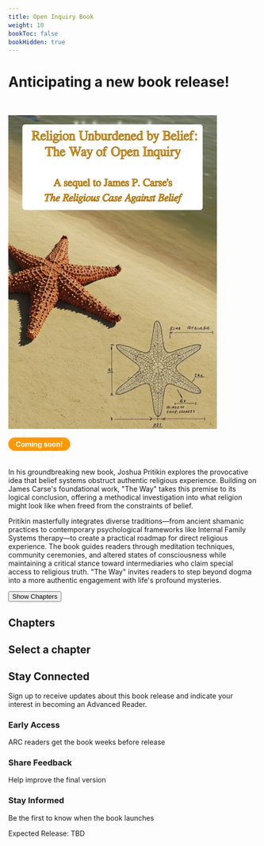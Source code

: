 ```yaml
---
title: Open Inquiry Book
weight: 10
bookToc: false
bookHidden: true
---
```


# Anticipating a new book release!

</br>

![Pritikin 202X](unburdened.webp)

<div style="display: inline-block; background-color: #ff9800; color: white; padding: 5px 15px; border-radius: 20px; font-weight: bold; margin-bottom: 20px;">Coming soon!</div>

In his groundbreaking new book, Joshua Pritikin explores the provocative idea that belief systems obstruct authentic religious experience. Building on James Carse's foundational work, "The Way" takes this premise to its logical conclusion, offering a methodical investigation into what religion might look like when freed from the constraints of belief.

Pritikin masterfully integrates diverse traditions—from ancient shamanic practices to contemporary psychological frameworks like Internal Family Systems therapy—to create a practical roadmap for direct religious experience. The book guides readers through meditation techniques, community ceremonies, and altered states of consciousness while maintaining a critical stance toward intermediaries who claim special access to religious truth. "The Way" invites readers to step beyond dogma into a more authentic engagement with life's profound mysteries.

<div class="toc-container">
  <div class="toc-mobile-toggle">
    <button id="toc-toggle-btn" class="toc-toggle-button">Show Chapters</button>
  </div>
  <div class="toc-chapters-list" id="toc-chapters">
    <h2 class="toc-heading">Chapters</h2>
    <!-- Chapters will be loaded here -->
  </div>
  <div class="toc-sections-list" id="toc-sections">
    <h2 class="toc-heading" id="toc-current-chapter">Select a chapter</h2>
    <!-- Sections will be loaded here -->
  </div>
</div>

<div class="signup-section">
 <div class="signup-container">
  <h2 class="signup-title">Stay Connected</h2>
  <p class="signup-text">Sign up to receive updates about this book release and indicate your interest in becoming an Advanced Reader.</p>
   
<div data-tf-live="01JTED9XC8FEK8E778MAH3E8TJ"></div><script src="//embed.typeform.com/next/embed.js"></script>
   
  <div class="benefits-list">
   <div class="benefit">
    <h3>Early Access</h3>
    <p>ARC readers get the book weeks before release</p>
   </div>
   <div class="benefit">
   <h3>Share Feedback</h3>
    <p>Help improve the final version</p>
   </div>
   <div class="benefit">
    <h3>Stay Informed</h3>
    <p>Be the first to know when the book launches</p>
   </div>
  </div>
   
  <div class="release-date">
   <p>Expected Release: TBD</p>
  </div>
 </div>
</div>


<script>
const tocData = [
    { level: 1, title: "Introduction", hasExcerpt: "intro" },
    { level: 2, title: "A Sequel", hasExcerpt: "" },
    { level: 2, title: "Recap", hasExcerpt: "" },
    { level: 2, title: "Belief vs. Knowledge", hasExcerpt: "" },
    { level: 2, title: "Morality", hasExcerpt: "" },
    { level: 3, title: "Introduction", hasExcerpt: "" },
    { level: 3, title: "A Facet of Religion?", hasExcerpt: "" },
    { level: 3, title: "Carse's Moral Legacy", hasExcerpt: "" },
    { level: 1, title: "Methodology", hasExcerpt: "" },
    { level: 2, title: "Mystery School", hasExcerpt: "" },
    { level: 3, title: "Patience Grasshopper", hasExcerpt: "" },
    { level: 3, title: "Minimalist Mind", hasExcerpt: "" },
    { level: 3, title: "Process vs. Content", hasExcerpt: "" },
    { level: 3, title: "Reality Check", hasExcerpt: "" },
    { level: 3, title: "Word Play", hasExcerpt: "" },
    { level: 2, title: "Direct Experience", hasExcerpt: "" },
    { level: 2, title: "Marcus Aurelius", hasExcerpt: "" },
    { level: 2, title: "Self-Report", hasExcerpt: "" },
    { level: 2, title: "Western Psychotherapy", hasExcerpt: "" },
    { level: 3, title: "Ethical Stance", hasExcerpt: "" },
    { level: 3, title: "Constraint-Release", hasExcerpt: "" },
    { level: 1, title: "Internal Family System", hasExcerpt: "" },
    { level: 2, title: "History", hasExcerpt: "" },
    { level: 2, title: "Methodological Note", hasExcerpt: "" },
    { level: 2, title: "Mental Injury", hasExcerpt: "injury" },
    { level: 2, title: "Parts", hasExcerpt: "" },
    { level: 2, title: "Self", hasExcerpt: "" },
    { level: 2, title: "Multiplicity", hasExcerpt: "" },
    { level: 2, title: "Direct Access", hasExcerpt: "" },
    { level: 3, title: "Examples", hasExcerpt: "" },
    { level: 3, title: "Resistance to Unblending", hasExcerpt: "" },
    { level: 3, title: "Being Explicit", hasExcerpt: "" },
    { level: 3, title: "Conclusion", hasExcerpt: "" },
    { level: 2, title: "Meeting Parts", hasExcerpt: "" },
    { level: 3, title: "Age", hasExcerpt: "" },
    { level: 3, title: "Gender", hasExcerpt: "" },
    { level: 3, title: "Self-Energy Circulation", hasExcerpt: "" },
    { level: 4, title: "Leading", hasExcerpt: "" },
    { level: 3, title: "Classification", hasExcerpt: "" },
    { level: 3, title: "Protectors", hasExcerpt: "" },
    { level: 3, title: "Polarizations", hasExcerpt: "" },
    { level: 3, title: "Exiles", hasExcerpt: "" },
    { level: 2, title: "Conducting Sessions", hasExcerpt: "" },
    { level: 2, title: "Psychological Interlude Complete", hasExcerpt: "" },
    { level: 1, title: "The Eldest Religion", hasExcerpt: "" },
    { level: 2, title: "A Novel Perspective", hasExcerpt: "" },
    { level: 2, title: "The Way of Open Inquiry", hasExcerpt: "" },
    { level: 3, title: "An Ideal Religion", hasExcerpt: "" },
    { level: 3, title: "Core Practices", hasExcerpt: "" },
    { level: 3, title: "Organizational Structure", hasExcerpt: "" },
    { level: 3, title: "Relationship with Politics", hasExcerpt: "" },
    { level: 3, title: "Cultural Adaptability", hasExcerpt: "" },
    { level: 3, title: "Psychological Approach", hasExcerpt: "" },
    { level: 3, title: "Relationship to Existing Traditions", hasExcerpt: "" },
    { level: 3, title: "The Superior Path", hasExcerpt: "" },
    { level: 3, title: "The Paradox of Superiority", hasExcerpt: "" },
    { level: 3, title: "Situating Our Approach", hasExcerpt: "" },
    { level: 2, title: "Nassim Nicholas Taleb", hasExcerpt: "" },
    { level: 3, title: "The Lindy Effect", hasExcerpt: "" },
    { level: 3, title: "Naive Interventionism", hasExcerpt: "" },
    { level: 3, title: "Via Negativa", hasExcerpt: "" },
    { level: 3, title: "The Barbell Strategy", hasExcerpt: "" },
    { level: 2, title: "Cave Art", hasExcerpt: "" },
    { level: 2, title: "Red Ochre", hasExcerpt: "" },
    { level: 2, title: "Historical Context", hasExcerpt: "" },
    { level: 2, title: "Anthropology of Religion", hasExcerpt: "" },
    { level: 2, title: "Weighing Traditions", hasExcerpt: "" },
    { level: 2, title: "Shamanism", hasExcerpt: "" },
    { level: 2, title: "Review", hasExcerpt: "" },
    { level: 1, title: "The Spirit World", hasExcerpt: "" },
    { level: 2, title: "Introduction", hasExcerpt: "" },
    { level: 2, title: "How Beliefs Shape Reality", hasExcerpt: "" },
    { level: 2, title: "Scientific Investigations", hasExcerpt: "" },
    { level: 3, title: "Introduction", hasExcerpt: "" },
    { level: 3, title: "Terminal Lucidity", hasExcerpt: "" },
    { level: 3, title: "REDs", hasExcerpt: "" },
    { level: 3, title: "Past-Life Memories", hasExcerpt: "" },
    { level: 3, title: "Implications", hasExcerpt: "" },
    { level: 2, title: "Porosity", hasExcerpt: "" },
    { level: 2, title: "Amazonia", hasExcerpt: "" },
    { level: 3, title: "Introduction", hasExcerpt: "" },
    { level: 3, title: "Applications", hasExcerpt: "" },
    { level: 4, title: "Healing", hasExcerpt: "" },
    { level: 4, title: "Social Conflict", hasExcerpt: "" },
    { level: 4, title: "Harm", hasExcerpt: "" },
    { level: 3, title: "Shaman-Spirit Relationship", hasExcerpt: "" },
    { level: 3, title: "Harmful Spirits", hasExcerpt: "" },
    { level: 3, title: "Spirit Removal Practices", hasExcerpt: "" },
    { level: 3, title: "Conclusion", hasExcerpt: "" },
    { level: 2, title: "Exorcism", hasExcerpt: "" },
    { level: 3, title: "Introduction", hasExcerpt: "" },
    { level: 3, title: "IFS", hasExcerpt: "" },
    { level: 3, title: "Extended Example", hasExcerpt: "" },
    { level: 2, title: "Alternatives to Death", hasExcerpt: "" },
    { level: 2, title: "Review", hasExcerpt: "" },
    { level: 1, title: "States of Consciousness", hasExcerpt: "" },
    { level: 2, title: "Preamble", hasExcerpt: "" },
    { level: 2, title: "Strange Loop", hasExcerpt: "" },
    { level: 2, title: "Fuzzy Boundaries", hasExcerpt: "" },
    { level: 2, title: "Systematic Exploration", hasExcerpt: "" },
    { level: 3, title: "Getting Precise", hasExcerpt: "" },
    { level: 3, title: "Experiential Clarity", hasExcerpt: "" },
    { level: 3, title: "Psychological Relevance", hasExcerpt: "" },
    { level: 3, title: "Discussion", hasExcerpt: "" },
    { level: 2, title: "Playing with Pronouns", hasExcerpt: "" },
    { level: 3, title: "A Sacred Pause", hasExcerpt: "" },
    { level: 3, title: "Varela-Schwartz Model", hasExcerpt: "" },
    { level: 3, title: "Limitations", hasExcerpt: "" },
    { level: 4, title: "Intimacy Gradients", hasExcerpt: "" },
    { level: 4, title: "Knowledge Spectrum", hasExcerpt: "" },
    { level: 4, title: "Verification", hasExcerpt: "" },
    { level: 4, title: "Temporal Dynamics", hasExcerpt: "" },
    { level: 4, title: "Implications", hasExcerpt: "" },
    { level: 3, title: "Discussion", hasExcerpt: "" },
    { level: 2, title: "Neurophenomenology", hasExcerpt: "" },
    { level: 3, title: "Embodiment in Cognitive Science", hasExcerpt: "" },
    { level: 3, title: "Mutual Constraint", hasExcerpt: "" },
    { level: 2, title: "Beyond the Ordinary", hasExcerpt: "" },
    { level: 3, title: "Introduction", hasExcerpt: "" },
    { level: 3, title: "Why?", hasExcerpt: "" },
    { level: 3, title: "How?", hasExcerpt: "" },
    { level: 3, title: "Candidate Techniques", hasExcerpt: "" },
    { level: 3, title: "Authentication Challenges", hasExcerpt: "" },
    { level: 4, title: "Introduction", hasExcerpt: "" },
    { level: 4, title: "Week 1: Rhythmic Disaster", hasExcerpt: "" },
    { level: 4, title: "Week 2: Float Tank Fiasco", hasExcerpt: "" },
    { level: 4, title: "Week 3: Sleep Deprivation Experiment", hasExcerpt: "" },
    { level: 4, title: "Week 4: Sweat Lodge Social Pressure", hasExcerpt: "" },
    { level: 4, title: "Week 5: Mushroom Misadventure", hasExcerpt: "" },
    { level: 4, title: "Week 6: Meditation Marathon", hasExcerpt: "" },
    { level: 4, title: "Week 7: Flow State Fumble", hasExcerpt: "" },
    { level: 4, title: "Week 8: The Reckoning", hasExcerpt: "" },
    { level: 3, title: "Intermediaries", hasExcerpt: "" },
    { level: 4, title: "Introduction", hasExcerpt: "" },
    { level: 4, title: "Week 9: A Scientific Religious Community", hasExcerpt: "" },
    { level: 4, title: "Implications", hasExcerpt: "" },
    { level: 3, title: "Other Uses", hasExcerpt: "" },
    { level: 4, title: "Overview", hasExcerpt: "" },
    { level: 4, title: "Problem Solving", hasExcerpt: "" },
    { level: 4, title: "The Self-Healing Trap", hasExcerpt: "" },
    { level: 4, title: "Conclusion", hasExcerpt: "" },
    { level: 3, title: "Self-Concept", hasExcerpt: "" },
    { level: 3, title: "Triangulation", hasExcerpt: "" },
    { level: 2, title: "Field Operations Manual", hasExcerpt: "" },
    { level: 3, title: "Ground Rules", hasExcerpt: "" },
    { level: 3, title: "Mental Steering", hasExcerpt: "" },
    { level: 3, title: "Belief Amplification", hasExcerpt: "" },
    { level: 3, title: "Consent", hasExcerpt: "" },
    { level: 4, title: "Progression", hasExcerpt: "" },
    { level: 4, title: "Example", hasExcerpt: "" },
    { level: 3, title: "Setting", hasExcerpt: "" },
    { level: 3, title: "Difficulty as Growth", hasExcerpt: "" },
    { level: 3, title: "Meditation", hasExcerpt: "" },
    { level: 4, title: "Traditional Approach", hasExcerpt: "" },
    { level: 4, title: "Parts-Aware Approach", hasExcerpt: "" },
    { level: 4, title: "Effortlessness", hasExcerpt: "" },
    { level: 4, title: "Ego Through an IFS Lens", hasExcerpt: "" },
    { level: 3, title: "Cannabis", hasExcerpt: "" },
    { level: 4, title: "Overview", hasExcerpt: "" },
    { level: 4, title: "Steering vs. Riding the Rails", hasExcerpt: "" },
    { level: 3, title: "Psilocybin", hasExcerpt: "" },
    { level: 4, title: "Overview", hasExcerpt: "" },
    { level: 4, title: "Readiness Assessment", hasExcerpt: "" },
    { level: 4, title: "Integration", hasExcerpt: "" },
    { level: 3, title: "When to Consider Professional Help", hasExcerpt: "" },
    { level: 2, title: "Compass Check", hasExcerpt: "" },
    { level: 2, title: "Temptation", hasExcerpt: "" },
    { level: 3, title: "Overview", hasExcerpt: "" },
    { level: 3, title: "Extreme Splitting", hasExcerpt: "" },
    { level: 3, title: "Ambiguous Examples", hasExcerpt: "" },
    { level: 3, title: "Belief Amplification", hasExcerpt: "" },
    { level: 3, title: "Conclusion", hasExcerpt: "" },
    { level: 2, title: "Spirit Guides", hasExcerpt: "" },
    { level: 3, title: "Taking Stock", hasExcerpt: "" },
    { level: 3, title: "The DMT Portal", hasExcerpt: "" },
    { level: 3, title: "Parts or Guides?", hasExcerpt: "" },
    { level: 3, title: "Implications", hasExcerpt: "" },
    { level: 2, title: "Case Study: Dr. A", hasExcerpt: "" },
    { level: 3, title: "Training Program Structure", hasExcerpt: "" },
    { level: 3, title: "Progression of Events", hasExcerpt: "" },
    { level: 3, title: "Outcome and Implications", hasExcerpt: "" },
    { level: 2, title: "Case Study: Ian Thorson", hasExcerpt: "" },
    { level: 3, title: "Progression of Events", hasExcerpt: "" },
    { level: 3, title: "Analysis", hasExcerpt: "" },
    { level: 3, title: "Implications", hasExcerpt: "" },
    { level: 2, title: "The Way of Open Inquiry: An Update", hasExcerpt: "" },
    { level: 3, title: "An Ideal Religion", hasExcerpt: "" },
    { level: 3, title: "Core Practices", hasExcerpt: "" },
    { level: 3, title: "Organizational Structure", hasExcerpt: "" },
    { level: 2, title: "Conclusion", hasExcerpt: "" },
    { level: 2, title: "Review", hasExcerpt: "" },
    { level: 1, title: "Moral Growing Pains", hasExcerpt: "" },
    { level: 2, title: "Introduction", hasExcerpt: "" },
    { level: 2, title: "Ethical Failings", hasExcerpt: "" },
    { level: 2, title: "Human Sacrifice", hasExcerpt: "" },
    { level: 2, title: "Holy Hypothesis: The Skeptic's Prayer", hasExcerpt: "" },
    { level: 3, title: "Taxonomy", hasExcerpt: "" },
    { level: 4, title: "Form and Content", hasExcerpt: "" },
    { level: 4, title: "Motive", hasExcerpt: "" },
    { level: 3, title: "Teleological Prayer", hasExcerpt: "" },
    { level: 3, title: "Fate's Hotline", hasExcerpt: "" },
    { level: 3, title: "Impact", hasExcerpt: "" },
    { level: 3, title: "A Polarization", hasExcerpt: "" },
    { level: 2, title: "Sacred Celebration", hasExcerpt: "" },
    { level: 3, title: "Foreplay", hasExcerpt: "" },
    { level: 3, title: "Orgasmic Meditation", hasExcerpt: "" },
    { level: 4, title: "Holy Strokes", hasExcerpt: "" },
    { level: 4, title: "Not Solitaire", hasExcerpt: "" },
    { level: 4, title: "Stigma", hasExcerpt: "" },
    { level: 2, title: "The Empathy Domino", hasExcerpt: "" },
    { level: 3, title: "Introduction", hasExcerpt: "" },
    { level: 3, title: "Sentimentalism", hasExcerpt: "" },
    { level: 3, title: "Unity Experience", hasExcerpt: "" },
    { level: 4, title: "Mortality", hasExcerpt: "" },
    { level: 4, title: "Results", hasExcerpt: "" },
    { level: 4, title: "Mechanism", hasExcerpt: "" },
    { level: 3, title: "Golden Rule", hasExcerpt: "" },
    { level: 3, title: "Tenuous Conclusion", hasExcerpt: "" },
    { level: 2, title: "Going Global", hasExcerpt: "" },
    { level: 2, title: "Review", hasExcerpt: "" },
    { level: 1, title: "Ceremony", hasExcerpt: "" },
    { level: 2, title: "Meaninglessness", hasExcerpt: "" },
    { level: 3, title: "Introduction", hasExcerpt: "" },
    { level: 3, title: "Nihilism", hasExcerpt: "" },
    { level: 3, title: "Responses", hasExcerpt: "" },
    { level: 2, title: "Model for Shared Transcendence", hasExcerpt: "" },
    { level: 2, title: "Group Meditation", hasExcerpt: "" },
    { level: 3, title: "Introduction", hasExcerpt: "" },
    { level: 3, title: "Vipassana", hasExcerpt: "" },
    { level: 3, title: "Zen", hasExcerpt: "" },
    { level: 3, title: "Om Second Thought", hasExcerpt: "" },
    { level: 2, title: "Psychedelic Religions", hasExcerpt: "" },
    { level: 3, title: "Introduction", hasExcerpt: "" },
    { level: 3, title: "Ayahuasca", hasExcerpt: "" },
    { level: 3, title: "Which Tradition?", hasExcerpt: "" },
    { level: 3, title: "Verdict", hasExcerpt: "" },
    { level: 2, title: "Santo Daime", hasExcerpt: "" },
    { level: 3, title: "Introduction", hasExcerpt: "" },
    { level: 3, title: "History", hasExcerpt: "" },
    { level: 4, title: "Founding Narratives", hasExcerpt: "" },
    { level: 4, title: "Prejudice and Persecution", hasExcerpt: "" },
    { level: 4, title: "Political Connections", hasExcerpt: "" },
    { level: 4, title: "Expansion", hasExcerpt: "" },
    { level: 4, title: "Padrinho Sebastião", hasExcerpt: "" },
    { level: 4, title: "CEFLURIS", hasExcerpt: "" },
    { level: 4, title: "Organizational Transformation", hasExcerpt: "" },
    { level: 4, title: "International Expansion", hasExcerpt: "" },
    { level: 4, title: "Contemporary Diversification", hasExcerpt: "" },
    { level: 3, title: "Discipline", hasExcerpt: "" },
    { level: 3, title: "A Neurophenomenology Laboratory", hasExcerpt: "" },
    { level: 3, title: "Ceremonial Form", hasExcerpt: "" },
    { level: 4, title: "Uniforms", hasExcerpt: "" },
    { level: 4, title: "Roles", hasExcerpt: "" },
    { level: 4, title: "Everybody In, Nobody Out", hasExcerpt: "" },
    { level: 4, title: "Correction", hasExcerpt: "" },
    { level: 4, title: "Mimesis", hasExcerpt: "" },
    { level: 3, title: "Work as Members See It", hasExcerpt: "" },
    { level: 4, title: "Interviewees", hasExcerpt: "" },
    { level: 4, title: "Learnings", hasExcerpt: "" },
    { level: 4, title: "Discipline as Innovation", hasExcerpt: "" },
    { level: 3, title: "Nitpicks", hasExcerpt: "" },
    { level: 4, title: "Messianic Delusion", hasExcerpt: "" },
    { level: 5, title: "Protective Factors", hasExcerpt: "" },
    { level: 5, title: "Risk Factors", hasExcerpt: "" },
    { level: 5, title: "Paolo Roberto", hasExcerpt: "" },
    { level: 5, title: "Other Brazilian Cases", hasExcerpt: "" },
    { level: 5, title: "Conclusion", hasExcerpt: "" },
    { level: 4, title: "Psychological Splitting", hasExcerpt: "" },
    { level: 5, title: "Exiling Language", hasExcerpt: "" },
    { level: 5, title: "Beyond Literal Meaning", hasExcerpt: "" },
    { level: 4, title: "Diet", hasExcerpt: "" },
    { level: 4, title: "Difficult Experiences", hasExcerpt: "" },
    { level: 5, title: "Cultural Framing", hasExcerpt: "" },
    { level: 5, title: "Enough Precaution?", hasExcerpt: "" },
    { level: 2, title: "Consciousness Navigation Skills", hasExcerpt: "" },
    { level: 3, title: "Start with Unblending", hasExcerpt: "" },
    { level: 3, title: "Belief Verification Trade-off", hasExcerpt: "" },
    { level: 2, title: "The Way of Open Inquiry: Another Update", hasExcerpt: "" },
    { level: 3, title: "Expanding the Toolkit", hasExcerpt: "" },
    { level: 3, title: "Spirit Guide Channeling", hasExcerpt: "" },
    { level: 4, title: "Séance", hasExcerpt: "" },
    { level: 4, title: "Compared to Improv", hasExcerpt: "" },
    { level: 3, title: "Conclusion", hasExcerpt: "" },
    { level: 2, title: "Review", hasExcerpt: "" },
    { level: 1, title: "Epilogue", hasExcerpt: "" },
    { level: 2, title: "An Awkward Ending", hasExcerpt: "" },
    { level: 2, title: "Terrified", hasExcerpt: "" },
    { level: 2, title: "Apology to Carse", hasExcerpt: "" },
    { level: 2, title: "Sacred Kitchen", hasExcerpt: "" },
    { level: 3, title: "Culinary Mysticism", hasExcerpt: "" },
    { level: 3, title: "Establishing Sacred Space", hasExcerpt: "" },
    { level: 3, title: "The Harvest Phase", hasExcerpt: "" },
    { level: 3, title: "Sacred Preparation", hasExcerpt: "" },
    { level: 3, title: "The Fire Mysteries", hasExcerpt: "" },
    { level: 3, title: "Communion and Integration", hasExcerpt: "" },
    { level: 3, title: "Advanced Practices", hasExcerpt: "" },
    { level: 3, title: "Contemporary Challenges", hasExcerpt: "" },
    { level: 3, title: "Caught Red-Handed", hasExcerpt: "" },
    { level: 2, title: "The First Biannual Way of Open Inquiry International Conference", hasExcerpt: "" }
];

// Group the data by chapters
function organizeChapters(data) {
    const organized = [];
    let currentChapter = null;
    
    data.forEach(item => {
if (item.level === 1) {
    // This is a chapter
    currentChapter = {
title: item.title,
hasExcerpt: item.hasExcerpt,
sections: []
    };
    organized.push(currentChapter);
} else if (currentChapter) {
    // This is a section of the current chapter
    currentChapter.sections.push(item);
}
    });
    
    return organized;
}

const organizedToc = organizeChapters(tocData);

// Render chapters list
function renderChapters() {
    const chaptersContainer = document.getElementById('toc-chapters');
    chaptersContainer.innerHTML = '<h2 class="toc-heading">Chapters</h2>'; // Clear and add heading
    
    organizedToc.forEach((chapter, index) => {
const chapterElement = document.createElement('div');
chapterElement.className = 'toc-chapter-item';
chapterElement.textContent = chapter.title;
chapterElement.dataset.index = index;
chapterElement.addEventListener('click', function() {
    selectChapter(index);
});
chaptersContainer.appendChild(chapterElement);
    });
}

// Select and display a chapter's sections
function selectChapter(index) {
    // Update active chapter styling
    document.querySelectorAll('.toc-chapter-item').forEach(item => {
item.classList.remove('toc-active');
    });
    
    // Find the chapter element and add the active class
    const chapterElements = document.querySelectorAll('.toc-chapter-item');
    if (chapterElements && chapterElements[index]) {
chapterElements[index].classList.add('toc-active');
    }
    
    const chapter = organizedToc[index];
    
    // Clear and update sections container
    const sectionsContainer = document.getElementById('toc-sections');
    sectionsContainer.innerHTML = ''; // Clear the container
    
    // Add chapter title
    const headingElement = document.createElement('h2');
    headingElement.className = 'toc-heading';
    headingElement.id = 'toc-current-chapter';
    headingElement.textContent = chapter.title;
    sectionsContainer.appendChild(headingElement);
    
    // Add chapter itself as a link if it has an excerpt
    if (chapter.hasExcerpt) {
const chapterTitleElement = document.createElement('div');
chapterTitleElement.className = 'toc-section-item toc-section-level-0 toc-has-excerpt';
chapterTitleElement.textContent = chapter.title;
chapterTitleElement.addEventListener('click', function() {
    window.location.href = chapter.hasExcerpt;
});
sectionsContainer.appendChild(chapterTitleElement);
    }
    
    // Add all sections
    chapter.sections.forEach(section => {
const sectionElement = document.createElement('div');
sectionElement.className = `toc-section-item toc-section-level-${section.level - 1}`;

const titleElement = document.createElement('p');
titleElement.className = 'toc-section-title';
titleElement.textContent = section.title;

if (section.hasExcerpt) {
    titleElement.classList.add('toc-has-excerpt');
    titleElement.addEventListener('click', function() {
window.location.href = section.hasExcerpt;
    });
}

sectionElement.appendChild(titleElement);
sectionsContainer.appendChild(sectionElement);
    });
}

// Initialize the TOC interface
renderChapters();
if (organizedToc.length > 0) {
    selectChapter(0); // Select first chapter by default
}

</script>

<script>
document.addEventListener('DOMContentLoaded', function() {
const toggleBtn = document.getElementById('toc-toggle-btn');
const chaptersDiv = document.getElementById('toc-chapters');
const sectionsDiv = document.getElementById('toc-sections');

if (toggleBtn) {
toggleBtn.addEventListener('click', function() {
chaptersDiv.classList.toggle('toc-mobile-visible');

if (chaptersDiv.classList.contains('toc-mobile-visible')) {
toggleBtn.textContent = 'Hide Chapters';
sectionsDiv.style.display = 'none';
} else {
toggleBtn.textContent = 'Show Chapters';
sectionsDiv.style.display = 'block';
}
});
}

// Add click handler for chapter selection
// This would be part of your existing code that handles chapter selection
// When a chapter is selected on mobile, hide the chapters list and show the sections
const chapterItems = document.querySelectorAll('.toc-chapter-item');
chapterItems.forEach(item => {
item.addEventListener('click', function() {
if (window.innerWidth <= 768) {
chaptersDiv.classList.remove('toc-mobile-visible');
sectionsDiv.style.display = 'block';
toggleBtn.textContent = 'Show Chapters';
}
});
});
});
</script>
